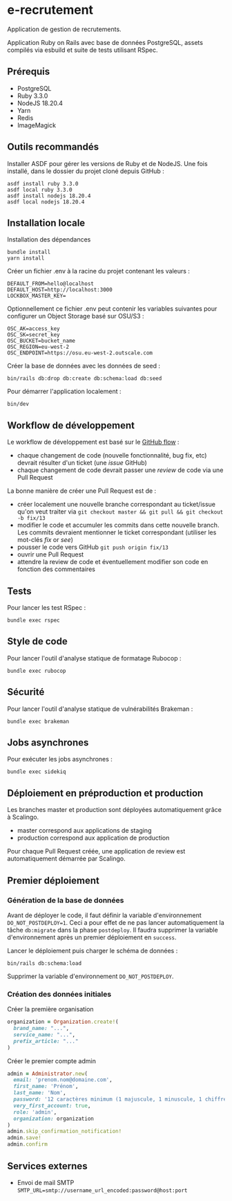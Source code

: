 # e-recrutement

Application de gestion de recrutements.

Application Ruby on Rails avec base de données PostgreSQL, assets compilés via esbuild et suite de tests utilisant RSpec.

## Prérequis

- PostgreSQL
- Ruby 3.3.0
- NodeJS 18.20.4
- Yarn
- Redis
- ImageMagick

## Outils recommandés

Installer ASDF pour gérer les versions de Ruby et de NodeJS.
Une fois installé, dans le dossier du projet cloné depuis GitHub :

```
asdf install ruby 3.3.0
asdf local ruby 3.3.0
asdf install nodejs 18.20.4
asdf local nodejs 18.20.4
```

## Installation locale

Installation des dépendances

```
bundle install
yarn install
```

Créer un fichier .env à la racine du projet contenant les valeurs :

```
DEFAULT_FROM=hello@localhost
DEFAULT_HOST=http://localhost:3000
LOCKBOX_MASTER_KEY=
```

Optionnellement ce fichier .env peut contenir les variables suivantes pour configurer un Object Storage basé sur OSU/S3 :

```
OSC_AK=access_key
OSC_SK=secret_key
OSC_BUCKET=bucket_name
OSC_REGION=eu-west-2
OSC_ENDPOINT=https://osu.eu-west-2.outscale.com
```

Créer la base de données avec les données de seed :

```
bin/rails db:drop db:create db:schema:load db:seed
```

Pour démarrer l'application localement :

```
bin/dev
```

## Workflow de développement

Le workflow de développement est basé sur le [GitHub flow](https://guides.github.com/introduction/flow/) :

- chaque changement de code (nouvelle fonctionnalité, bug fix, etc) devrait résulter d'un ticket (une _issue_ GitHub)
- chaque changement de code devrait passer une _review_ de code via une Pull Request

La bonne manière de créer une Pull Request est de :

- créer localement une nouvelle branche correspondant au ticket/issue qu'on veut traiter via `git checkout master && git pull && git checkout -b fix/13`
- modifier le code et accumuler les commits dans cette nouvelle branch. Les commits devraient mentionner le ticket correspondant (utiliser les mot-clés _fix_ or _see_)
- pousser le code vers GitHub `git push origin fix/13`
- ouvrir une Pull Request
- attendre la review de code et éventuellement modifier son code en fonction des commentaires

## Tests

Pour lancer les test RSpec :

```
bundle exec rspec
```

## Style de code

Pour lancer l'outil d'analyse statique de formatage Rubocop :

```
bundle exec rubocop
```

## Sécurité

Pour lancer l'outil d'analyse statique de vulnérabilités Brakeman :

```
bundle exec brakeman
```

## Jobs asynchrones

Pour exécuter les jobs asynchrones :

```
bundle exec sidekiq
```

## Déploiement en préproduction et production

Les branches master et production sont déployées automatiquement grâce à Scalingo.
- master correspond aux applications de staging
- production correspond aux application de production

Pour chaque Pull Request créée, une application de review est automatiquement démarrée par Scalingo.

## Premier déploiement

### Génération de la base de données

Avant de déployer le code, il faut définir la variable d'environnement `DO_NOT_POSTDEPLOY=1`.
Ceci a pour effet de ne pas lancer automatiquement la tâche `db:migrate` dans la phase `postdeploy`.
Il faudra supprimer la variable d'environnement après un premier déploiement en `success`.

Lancer le déploiement puis charger le schéma de données :

```
bin/rails db:schema:load
```

Supprimer la variable d'environnement `DO_NOT_POSTDEPLOY`.

### Création des données initiales

Créer la première organisation

```ruby
organization = Organization.create!(
  brand_name: "...",
  service_name: "...",
  prefix_article: "..."
)
```

Créer le premier compte admin

```ruby
admin = Administrator.new(
  email: 'prenom.nom@domaine.com',
  first_name: 'Prénom',
  last_name: 'Nom',
  password: '12 caractères minimum (1 majuscule, 1 minuscule, 1 chiffre et 1 caractère spécial)',
  very_first_account: true,
  role: 'admin',
  organization: organization
)
admin.skip_confirmation_notification!
admin.save!
admin.confirm
```

## Services externes

- Envoi de mail SMTP `SMTP_URL=smtp://username_url_encoded:password@host:port`
